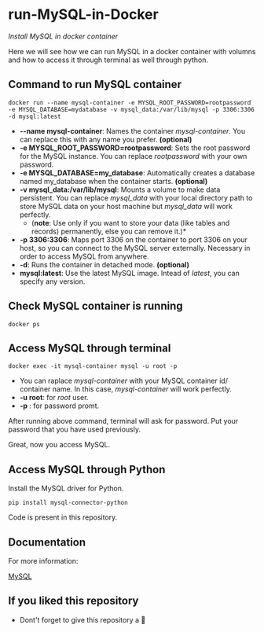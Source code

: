 # run-MySQL-in-Docker
*Install MySQL in docker container*

Here we will see how we can run MySQL in a docker container with volumns and how to access it through terminal as well through python.

## Command to run MySQL container
```
docker run --name mysql-container -e MYSQL_ROOT_PASSWORD=rootpassword -e MYSQL_DATABASE=mydatabase -v mysql_data:/var/lib/mysql -p 3306:3306 -d mysql:latest

```

* **--name mysql-container**: Names the container *mysql-container*. You can replace this with any name you prefer. **(optional)**
* **-e MYSQL_ROOT_PASSWORD=rootpassword**: Sets the root password for the MySQL instance. You can replace *rootpassword* with your own password.
* **-e MYSQL_DATABASE=my_database**: Automatically creates a database named my_database when the container starts. **(optional)**
* **-v mysql_data:/var/lib/mysql**: Mounts a volume to make data persistent. You can replace *mysql_data* with your local directory path to store MySQL data on your host machine but *mysql_data* will work perfectly.
  * (**note**: Use only if you want to store your data (like tables and records) permanently, else you can remove it.)*
* **-p 3306:3306**: Maps port 3306 on the container to port 3306 on your host, so you can connect to the MySQL server externally. Necessary in order to access MySQL from anywhere.
* **-d**: Runs the container in detached mode. **(optional)**
* **mysql:latest**:  Use the latest MySQL image. Intead of *latest*, you can specify any version.


## Check MySQL container is running
```
docker ps
```
## Access MySQL through terminal
```
docker exec -it mysql-container mysql -u root -p

```
* You can raplace *mysql-container* with your MySQL container id/ container name. In this case, *mysql-container* will work perfectly.
* **-u root**: for *root* user.
* **-p** : for password promt.

After running above command, terminal will ask for password. Put your password that you have used previously.

Great, now you access MySQL.

## Access MySQL through Python
Install the MySQL driver for Python.
```
pip install mysql-connector-python
```
Code is present in this repository.

## Documentation
For more information: 

[MySQL](https://hub.docker.com/_/mysql)

## If you liked this repository

* Dont't forget to give this repository a 🌟
